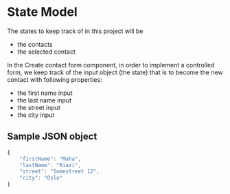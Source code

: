 # State Model

The states to keep track of in this project will be

- the contacts
- the selected contact

In the Create contact form component, in order to implement a controlled form, we keep track of the input object (the state) that is to become the new contact with following properties:

- the first name input
- the last name input
- the street input
- the city input

## Sample JSON object

```javascript
{
    "firstName": "Maha",
    "lastName": "Riazi",
    "street": "Somestreet 12",
    "city": "Oslo"
}
```
